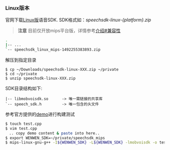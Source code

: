 ### Linux版本
官网下载[Linux版](http://ai.chumenwenwen.com/pages/document/intro?)语音SDK. SDK格式如：*speechsdk-linux-{platform}.zip*
> **注意** 目前仅开放mips平台版，详情参考[介绍#兼容性](introduce.md)

```sh
.
|-- ...
`-- speechsdk_linux_mips-1492255383893.zip
```
解压到指定目录
```shell
$ cp ~/Downloads/speechsdk-linux-XXX.zip ~/private
$ cd ~/private
$ unzip speechsdk-linux-XXX.zip
```
SDK目录结构如下:
```sh.
|-- libmobvoisdk.so      -> 唯一需链接的共享库
`-- speech_sdk.h         -> 唯一包含的头文件
```
参考官方提供的[demo](linux_code_example.md)进行构建测试
```sh
$ touch test.cpp
$ vim test.cpp
　.. copy demo content & paste into here..
$ export WENWEN_SDK=~/private/speechsdk_mips
$ mips-linux-gnu-g++ -I${WENWEN_SDK} -L${WENWEN_SDK} -lmobvoisdk -o test.out
```

